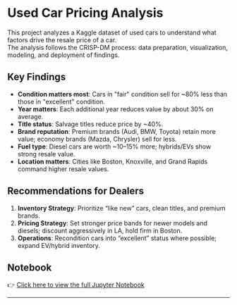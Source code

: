 # Used Car Pricing Analysis

This project analyzes a Kaggle dataset of used cars to understand what factors drive the resale price of a car.  
The analysis follows the CRISP-DM process: data preparation, visualization, modeling, and deployment of findings.  

## Key Findings
- **Condition matters most**: Cars in "fair" condition sell for ~80% less than those in "excellent" condition.  
- **Year matters**: Each additional year reduces value by about 30% on average.  
- **Title status**: Salvage titles reduce price by ~40%.  
- **Brand reputation**: Premium brands (Audi, BMW, Toyota) retain more value; economy brands (Mazda, Chrysler) sell for less.  
- **Fuel type**: Diesel cars are worth ~10–15% more; hybrids/EVs show strong resale value.  
- **Location matters**: Cities like Boston, Knoxville, and Grand Rapids command higher resale values.  

## Recommendations for Dealers
1. **Inventory Strategy**: Prioritize “like new” cars, clean titles, and premium brands.  
2. **Pricing Strategy**: Set stronger price bands for newer models and diesels; discount aggressively in LA, hold firm in Boston.  
3. **Operations**: Recondition cars into “excellent” status where possible; expand EV/hybrid inventory.  

## Notebook
👉 [Click here to view the full Jupyter Notebook](used_car_pricing_analysis.ipynb)

---
